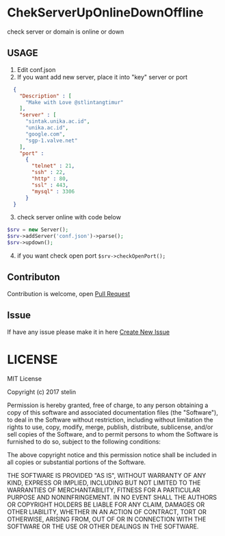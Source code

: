 # ChekServerUpOnlineDownOffline
check server or domain is online or down

## USAGE
1. Edit conf.json
2. If you want add new server, place it into "key" server or port
```json
  {
    "Description" : [
      "Make with Love @stlintangtimur"
    ],
    "server" : [
      "sintak.unika.ac.id",
      "unika.ac.id",
      "google.com",
      "sgp-1.valve.net"
    ],
    "port" :
      {
        "telnet" : 21,
        "ssh" : 22,
        "http" : 80,
        "ssl" : 443,
        "mysql" : 3306
      }
  }

```
3. check server online with code below
```php
$srv = new Server();
$srv->addServer('conf.json')->parse();
$srv->updown();
```
4. if you want check open port `$srv->checkOpenPort();`

## Contributon
Contribution is welcome, open
[Pull Request](https://github.com/lintangtimur/ChekServerUpOnlineDownOffline/pulls)

## Issue
If have any issue please make it in here
[Create New Issue](https://github.com/lintangtimur/ChekServerUpOnlineDownOffline/issues)

# LICENSE
MIT License

Copyright (c) 2017 stelin

Permission is hereby granted, free of charge, to any person obtaining a copy
of this software and associated documentation files (the "Software"), to deal
in the Software without restriction, including without limitation the rights
to use, copy, modify, merge, publish, distribute, sublicense, and/or sell
copies of the Software, and to permit persons to whom the Software is
furnished to do so, subject to the following conditions:

The above copyright notice and this permission notice shall be included in all
copies or substantial portions of the Software.

THE SOFTWARE IS PROVIDED "AS IS", WITHOUT WARRANTY OF ANY KIND, EXPRESS OR
IMPLIED, INCLUDING BUT NOT LIMITED TO THE WARRANTIES OF MERCHANTABILITY,
FITNESS FOR A PARTICULAR PURPOSE AND NONINFRINGEMENT. IN NO EVENT SHALL THE
AUTHORS OR COPYRIGHT HOLDERS BE LIABLE FOR ANY CLAIM, DAMAGES OR OTHER
LIABILITY, WHETHER IN AN ACTION OF CONTRACT, TORT OR OTHERWISE, ARISING FROM,
OUT OF OR IN CONNECTION WITH THE SOFTWARE OR THE USE OR OTHER DEALINGS IN THE
SOFTWARE.
